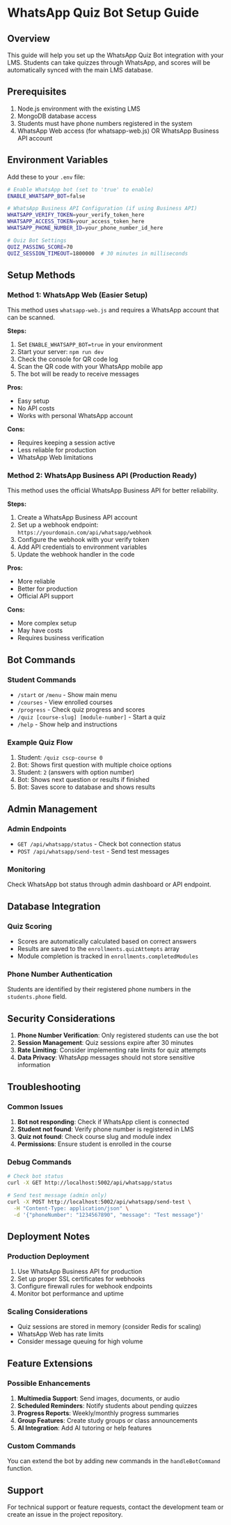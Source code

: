 # WhatsApp Quiz Bot Setup Guide

## Overview
This guide will help you set up the WhatsApp Quiz Bot integration with your LMS. Students can take quizzes through WhatsApp, and scores will be automatically synced with the main LMS database.

## Prerequisites
1. Node.js environment with the existing LMS
2. MongoDB database access
3. Students must have phone numbers registered in the system
4. WhatsApp Web access (for whatsapp-web.js) OR WhatsApp Business API account

## Environment Variables
Add these to your `.env` file:

```bash
# Enable WhatsApp bot (set to 'true' to enable)
ENABLE_WHATSAPP_BOT=false

# WhatsApp Business API Configuration (if using Business API)
WHATSAPP_VERIFY_TOKEN=your_verify_token_here
WHATSAPP_ACCESS_TOKEN=your_access_token_here
WHATSAPP_PHONE_NUMBER_ID=your_phone_number_id_here

# Quiz Bot Settings
QUIZ_PASSING_SCORE=70
QUIZ_SESSION_TIMEOUT=1800000  # 30 minutes in milliseconds
```

## Setup Methods

### Method 1: WhatsApp Web (Easier Setup)
This method uses `whatsapp-web.js` and requires a WhatsApp account that can be scanned.

**Steps:**
1. Set `ENABLE_WHATSAPP_BOT=true` in your environment
2. Start your server: `npm run dev`
3. Check the console for QR code log
4. Scan the QR code with your WhatsApp mobile app
5. The bot will be ready to receive messages

**Pros:**
- Easy setup
- No API costs
- Works with personal WhatsApp account

**Cons:**
- Requires keeping a session active
- Less reliable for production
- WhatsApp Web limitations

### Method 2: WhatsApp Business API (Production Ready)
This method uses the official WhatsApp Business API for better reliability.

**Steps:**
1. Create a WhatsApp Business API account
2. Set up a webhook endpoint: `https://yourdomain.com/api/whatsapp/webhook`
3. Configure the webhook with your verify token
4. Add API credentials to environment variables
5. Update the webhook handler in the code

**Pros:**
- More reliable
- Better for production
- Official API support

**Cons:**
- More complex setup
- May have costs
- Requires business verification

## Bot Commands

### Student Commands
- `/start` or `/menu` - Show main menu
- `/courses` - View enrolled courses
- `/progress` - Check quiz progress and scores
- `/quiz [course-slug] [module-number]` - Start a quiz
- `/help` - Show help and instructions

### Example Quiz Flow
1. Student: `/quiz cscp-course 0`
2. Bot: Shows first question with multiple choice options
3. Student: `2` (answers with option number)
4. Bot: Shows next question or results if finished
5. Bot: Saves score to database and shows results

## Admin Management

### Admin Endpoints
- `GET /api/whatsapp/status` - Check bot connection status
- `POST /api/whatsapp/send-test` - Send test messages

### Monitoring
Check WhatsApp bot status through admin dashboard or API endpoint.

## Database Integration

### Quiz Scoring
- Scores are automatically calculated based on correct answers
- Results are saved to the `enrollments.quizAttempts` array
- Module completion is tracked in `enrollments.completedModules`

### Phone Number Authentication
Students are identified by their registered phone numbers in the `students.phone` field.

## Security Considerations

1. **Phone Number Verification**: Only registered students can use the bot
2. **Session Management**: Quiz sessions expire after 30 minutes
3. **Rate Limiting**: Consider implementing rate limits for quiz attempts
4. **Data Privacy**: WhatsApp messages should not store sensitive information

## Troubleshooting

### Common Issues
1. **Bot not responding**: Check if WhatsApp client is connected
2. **Student not found**: Verify phone number is registered in LMS
3. **Quiz not found**: Check course slug and module index
4. **Permissions**: Ensure student is enrolled in the course

### Debug Commands
```bash
# Check bot status
curl -X GET http://localhost:5002/api/whatsapp/status

# Send test message (admin only)
curl -X POST http://localhost:5002/api/whatsapp/send-test \
  -H "Content-Type: application/json" \
  -d '{"phoneNumber": "1234567890", "message": "Test message"}'
```

## Deployment Notes

### Production Deployment
1. Use WhatsApp Business API for production
2. Set up proper SSL certificates for webhooks
3. Configure firewall rules for webhook endpoints
4. Monitor bot performance and uptime

### Scaling Considerations
- Quiz sessions are stored in memory (consider Redis for scaling)
- WhatsApp Web has rate limits
- Consider message queuing for high volume

## Feature Extensions

### Possible Enhancements
1. **Multimedia Support**: Send images, documents, or audio
2. **Scheduled Reminders**: Notify students about pending quizzes
3. **Progress Reports**: Weekly/monthly progress summaries
4. **Group Features**: Create study groups or class announcements
5. **AI Integration**: Add AI tutoring or help features

### Custom Commands
You can extend the bot by adding new commands in the `handleBotCommand` function.

## Support

For technical support or feature requests, contact the development team or create an issue in the project repository.
